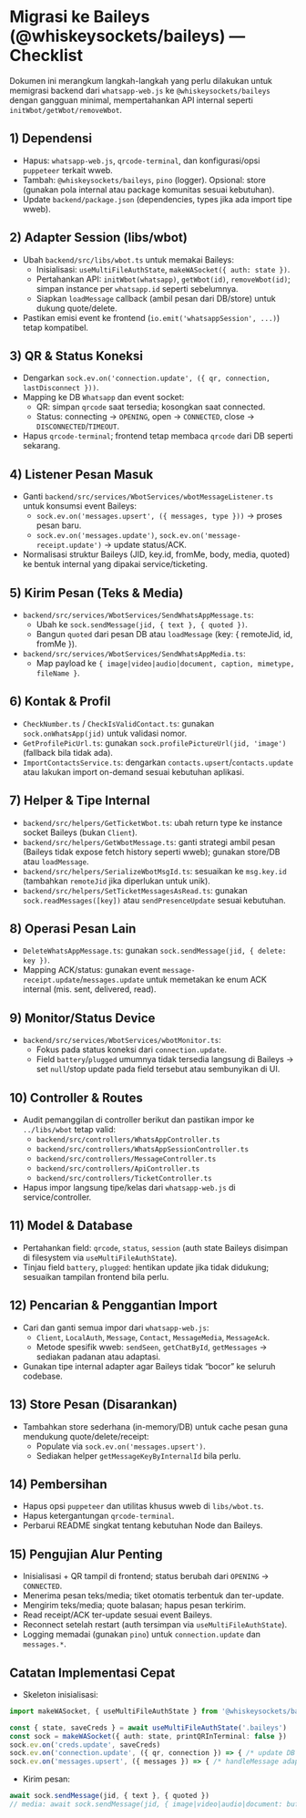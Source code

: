# Migrasi ke Baileys (@whiskeysockets/baileys) — Checklist

Dokumen ini merangkum langkah-langkah yang perlu dilakukan untuk memigrasi backend dari `whatsapp-web.js` ke `@whiskeysockets/baileys` dengan gangguan minimal, mempertahankan API internal seperti `initWbot/getWbot/removeWbot`.

## 1) Dependensi
- Hapus: `whatsapp-web.js`, `qrcode-terminal`, dan konfigurasi/opsi `puppeteer` terkait wweb.
- Tambah: `@whiskeysockets/baileys`, `pino` (logger). Opsional: store (gunakan pola internal atau package komunitas sesuai kebutuhan).
- Update `backend/package.json` (dependencies, types jika ada import tipe wweb).

## 2) Adapter Session (libs/wbot)
- Ubah `backend/src/libs/wbot.ts` untuk memakai Baileys:
  - Inisialisasi: `useMultiFileAuthState`, `makeWASocket({ auth: state })`.
  - Pertahankan API: `initWbot(whatsapp)`, `getWbot(id)`, `removeWbot(id)`; simpan instance per `whatsapp.id` seperti sebelumnya.
  - Siapkan `loadMessage` callback (ambil pesan dari DB/store) untuk dukung quote/delete.
- Pastikan emisi event ke frontend (`io.emit('whatsappSession', ...)`) tetap kompatibel.

## 3) QR & Status Koneksi
- Dengarkan `sock.ev.on('connection.update', ({ qr, connection, lastDisconnect }))`.
- Mapping ke DB `Whatsapp` dan event socket:
  - QR: simpan `qrcode` saat tersedia; kosongkan saat connected.
  - Status: connecting → `OPENING`, open → `CONNECTED`, close → `DISCONNECTED`/`TIMEOUT`.
- Hapus `qrcode-terminal`; frontend tetap membaca `qrcode` dari DB seperti sekarang.

## 4) Listener Pesan Masuk
- Ganti `backend/src/services/WbotServices/wbotMessageListener.ts` untuk konsumsi event Baileys:
  - `sock.ev.on('messages.upsert', ({ messages, type }))` → proses pesan baru.
  - `sock.ev.on('messages.update')`, `sock.ev.on('message-receipt.update')` → update status/ACK.
- Normalisasi struktur Baileys (JID, key.id, fromMe, body, media, quoted) ke bentuk internal yang dipakai service/ticketing.

## 5) Kirim Pesan (Teks & Media)
- `backend/src/services/WbotServices/SendWhatsAppMessage.ts`:
  - Ubah ke `sock.sendMessage(jid, { text }, { quoted })`.
  - Bangun `quoted` dari pesan DB atau `loadMessage` (key: { remoteJid, id, fromMe }).
- `backend/src/services/WbotServices/SendWhatsAppMedia.ts`:
  - Map payload ke `{ image|video|audio|document, caption, mimetype, fileName }`.

## 6) Kontak & Profil
- `CheckNumber.ts` / `CheckIsValidContact.ts`: gunakan `sock.onWhatsApp(jid)` untuk validasi nomor.
- `GetProfilePicUrl.ts`: gunakan `sock.profilePictureUrl(jid, 'image')` (fallback bila tidak ada).
- `ImportContactsService.ts`: dengarkan `contacts.upsert`/`contacts.update` atau lakukan import on-demand sesuai kebutuhan aplikasi.

## 7) Helper & Tipe Internal
- `backend/src/helpers/GetTicketWbot.ts`: ubah return type ke instance socket Baileys (bukan `Client`).
- `backend/src/helpers/GetWbotMessage.ts`: ganti strategi ambil pesan (Baileys tidak expose fetch history seperti wweb); gunakan store/DB atau `loadMessage`.
- `backend/src/helpers/SerializeWbotMsgId.ts`: sesuaikan ke `msg.key.id` (tambahkan `remoteJid` jika diperlukan untuk unik).
- `backend/src/helpers/SetTicketMessagesAsRead.ts`: gunakan `sock.readMessages([key])` atau `sendPresenceUpdate` sesuai kebutuhan.

## 8) Operasi Pesan Lain
- `DeleteWhatsAppMessage.ts`: gunakan `sock.sendMessage(jid, { delete: key })`.
- Mapping ACK/status: gunakan event `message-receipt.update`/`messages.update` untuk memetakan ke enum ACK internal (mis. sent, delivered, read).

## 9) Monitor/Status Device
- `backend/src/services/WbotServices/wbotMonitor.ts`:
  - Fokus pada status koneksi dari `connection.update`.
  - Field `battery`/`plugged` umumnya tidak tersedia langsung di Baileys → set `null`/stop update pada field tersebut atau sembunyikan di UI.

## 10) Controller & Routes
- Audit pemanggilan di controller berikut dan pastikan impor ke `../libs/wbot` tetap valid:
  - `backend/src/controllers/WhatsAppController.ts`
  - `backend/src/controllers/WhatsAppSessionController.ts`
  - `backend/src/controllers/MessageController.ts`
  - `backend/src/controllers/ApiController.ts`
  - `backend/src/controllers/TicketController.ts`
- Hapus impor langsung tipe/kelas dari `whatsapp-web.js` di service/controller.

## 11) Model & Database
- Pertahankan field: `qrcode`, `status`, `session` (auth state Baileys disimpan di filesystem via `useMultiFileAuthState`).
- Tinjau field `battery`, `plugged`: hentikan update jika tidak didukung; sesuaikan tampilan frontend bila perlu.

## 12) Pencarian & Penggantian Import
- Cari dan ganti semua impor dari `whatsapp-web.js`:
  - `Client`, `LocalAuth`, `Message`, `Contact`, `MessageMedia`, `MessageAck`.
  - Metode spesifik wweb: `sendSeen`, `getChatById`, `getMessages` → sediakan padanan atau adaptasi.
- Gunakan tipe internal adapter agar Baileys tidak “bocor” ke seluruh codebase.

## 13) Store Pesan (Disarankan)
- Tambahkan store sederhana (in-memory/DB) untuk cache pesan guna mendukung quote/delete/receipt:
  - Populate via `sock.ev.on('messages.upsert')`.
  - Sediakan helper `getMessageKeyByInternalId` bila perlu.

## 14) Pembersihan
- Hapus opsi `puppeteer` dan utilitas khusus wweb di `libs/wbot.ts`.
- Hapus ketergantungan `qrcode-terminal`.
- Perbarui README singkat tentang kebutuhan Node dan Baileys.

## 15) Pengujian Alur Penting
- Inisialisasi + QR tampil di frontend; status berubah dari `OPENING` → `CONNECTED`.
- Menerima pesan teks/media; tiket otomatis terbentuk dan ter-update.
- Mengirim teks/media; quote balasan; hapus pesan terkirim.
- Read receipt/ACK ter-update sesuai event Baileys.
- Reconnect setelah restart (auth tersimpan via `useMultiFileAuthState`).
- Logging memadai (gunakan `pino`) untuk `connection.update` dan `messages.*`.

## Catatan Implementasi Cepat
- Skeleton inisialisasi:

```ts
import makeWASocket, { useMultiFileAuthState } from '@whiskeysockets/baileys'

const { state, saveCreds } = await useMultiFileAuthState('.baileys')
const sock = makeWASocket({ auth: state, printQRInTerminal: false })
sock.ev.on('creds.update', saveCreds)
sock.ev.on('connection.update', ({ qr, connection }) => { /* update DB + emit */ })
sock.ev.on('messages.upsert', ({ messages }) => { /* handleMessage adapter */ })
```

- Kirim pesan:

```ts
await sock.sendMessage(jid, { text }, { quoted })
// media: await sock.sendMessage(jid, { image|video|audio|document: buffer/stream, caption, mimetype, fileName })
```

